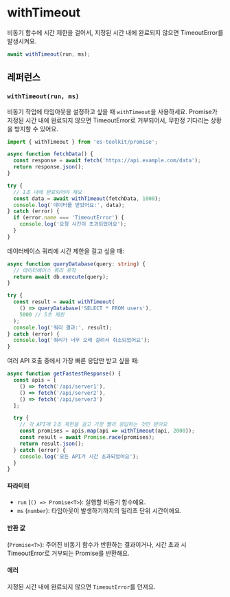 # withTimeout

비동기 함수에 시간 제한을 걸어서, 지정된 시간 내에 완료되지 않으면 TimeoutError를 발생시켜요.

```typescript
await withTimeout(run, ms);
```

## 레퍼런스

### `withTimeout(run, ms)`

비동기 작업에 타임아웃을 설정하고 싶을 때 `withTimeout`을 사용하세요. Promise가 지정된 시간 내에 완료되지 않으면 TimeoutError로 거부되어서, 무한정 기다리는 상황을 방지할 수 있어요.

```typescript
import { withTimeout } from 'es-toolkit/promise';

async function fetchData() {
  const response = await fetch('https://api.example.com/data');
  return response.json();
}

try {
  // 1초 내에 완료되어야 해요
  const data = await withTimeout(fetchData, 1000);
  console.log('데이터를 받았어요:', data);
} catch (error) {
  if (error.name === 'TimeoutError') {
    console.log('요청 시간이 초과되었어요');
  }
}
```

데이터베이스 쿼리에 시간 제한을 걸고 싶을 때:

```typescript
async function queryDatabase(query: string) {
  // 데이터베이스 쿼리 로직
  return await db.execute(query);
}

try {
  const result = await withTimeout(
    () => queryDatabase('SELECT * FROM users'),
    5000 // 5초 제한
  );
  console.log('쿼리 결과:', result);
} catch (error) {
  console.log('쿼리가 너무 오래 걸려서 취소되었어요');
}
```

여러 API 호출 중에서 가장 빠른 응답만 받고 싶을 때:

```typescript
async function getFastestResponse() {
  const apis = [
    () => fetch('/api/server1'),
    () => fetch('/api/server2'),
    () => fetch('/api/server3')
  ];

  try {
    // 각 API에 2초 제한을 걸고 가장 빨리 응답하는 것만 받아요
    const promises = apis.map(api => withTimeout(api, 2000));
    const result = await Promise.race(promises);
    return result.json();
  } catch (error) {
    console.log('모든 API가 시간 초과되었어요');
  }
}
```

#### 파라미터

- `run` (`() => Promise<T>`): 실행할 비동기 함수예요.
- `ms` (`number`): 타임아웃이 발생하기까지의 밀리초 단위 시간이에요.

#### 반환 값

(`Promise<T>`): 주어진 비동기 함수가 반환하는 결과이거나, 시간 초과 시 TimeoutError로 거부되는 Promise를 반환해요.

#### 에러

지정된 시간 내에 완료되지 않으면 `TimeoutError`를 던져요.
